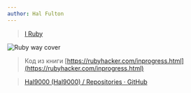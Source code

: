 ```yaml
---
author: Hal Fulton
---
```


>[I <heart> Ruby](https://rubyhacker.com/)

![Ruby way cover](https://rubyhacker.com/_new/images/_rubyway4.jpg)

>Код из книги [https://rubyhacker.com/inprogress.html](https://rubyhacker.com/inprogress.html)

>[Hal9000 (Hal9000) / Repositories · GitHub](https://github.com/Hal9000?tab=repositories)





